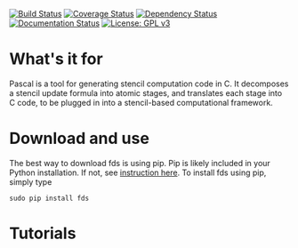 [![Build Status](https://travis-ci.org/qiqi/pascal.svg?branch=master)](https://travis-ci.org/qiqi/pascal?branch=master)
[![Coverage Status](https://coveralls.io/repos/github/qiqi/pascal/badge.svg?branch=master)](https://coveralls.io/github/qiqi/pascal?branch=master)
[![Dependency Status](https://dependencyci.com/github/qiqi/pascal/badge)](https://dependencyci.com/github/qiqi/pascal)
[![Documentation Status](https://readthedocs.org/projects/pascal/badge/?version=latest)](http://pascal.readthedocs.io/en/latest/?badge=latest)
[![License: GPL v3](https://img.shields.io/badge/License-GPL%20v3-blue.svg)](http://www.gnu.org/licenses/gpl-3.0)

                     
# What's it for                                                                 

Pascal is a tool for generating stencil computation code in C.
It decomposes a stencil update formula into atomic stages, and translates
each stage into C code, to be plugged in into a stencil-based computational
framework.

# Download and use
The best way to download fds is using pip. Pip is likely included in
your Python installation. If not, see [instruction
here](https://pip.pypa.io/en/stable/installing/). To install fds
using pip, simply type

```
sudo pip install fds
```

# Tutorials


